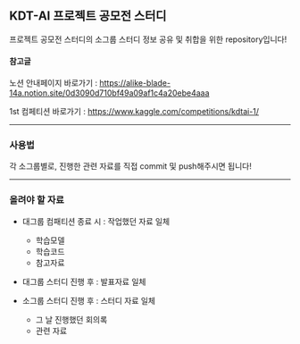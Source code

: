 ## KDT-AI 프로젝트 공모전 스터디

프로젝트 공모전 스터디의 소그룹 스터디 정보 공유 및 취합을 위한 repository입니다!



#### 참고글

노션 안내페이지 바로가기 : https://alike-blade-14a.notion.site/0d3090d710bf49a09af1c4a20ebe4aaa

1st 컴페티션 바로가기 : https://www.kaggle.com/competitions/kdtai-1/


---

### 사용법

각 소그룹별로, 진행한 관련 자료를 직접 commit 및 push해주시면 됩니다!

---

### 올려야 할 자료

- 대그룹 컴패티션 종료 시 : 작업했던 자료 일체
  - 학습모델
  - 학습코드
  - 참고자료
  
- 대그룹 스터디 진행 후 : 발표자료 일체
- 소그룹 스터디 진행 후 : 스터디 자료 일체
  - 그 날 진행했던 회의록
  - 관련 자료
